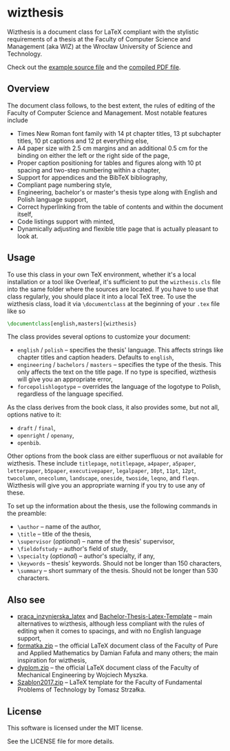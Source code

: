 # wizthesis

Wizthesis is a document class for LaTeX compliant with the stylistic requirements of a thesis at the Faculty of Computer Science and Management (aka WIZ) at the Wrocław University of Science and Technology.

Check out the [example source file](example/example.tex) and the [compiled PDF file](https://karolbelina.github.io/wizthesis/example.pdf).

## Overview

The document class follows, to the best extent, the rules of editing of the Faculty of Computer Science and Management. Most notable features include

- Times New Roman font family with 14 pt chapter titles, 13 pt subchapter titles, 10 pt captions and 12 pt everything else,
- A4 paper size with 2.5 cm margins and an additional 0.5 cm for the binding on either the left or the right side of the page,
- Proper caption positioning for tables and figures along with 10 pt spacing and two-step numbering within a chapter,
- Support for appendices and the BibTeX bibliography,
- Compliant page numbering style,
- Engineering, bachelor's or master's thesis type along with English and Polish language support,
- Correct hyperlinking from the table of contents and within the document itself,
- Code listings support with minted,
- Dynamically adjusting and flexible title page that is actually pleasant to look at.

## Usage

To use this class in your own TeX environment, whether it's a local installation or a tool like Overleaf, it's sufficient to put the `wizthesis.cls` file into the same folder where the sources are located. If you have to use that class regularly, you should place it into a local TeX tree. To use the wizthesis class, load it via `\documentclass` at the beginning of your `.tex` file like so
```tex
\documentclass[english,masters]{wizthesis}
```

The class provides several options to customize your document:
- `english` / `polish` &ndash; specifies the thesis' language. This affects strings like chapter titles and caption headers. Defaults to `english`,
- `engineering` / `bachelors` / `masters` &ndash; specifies the type of the thesis. This only affects the text on the title page. If no type is specified, wizthesis will give you an appropriate error,
- `forcepolishlogotype` &ndash; overrides the language of the logotype to Polish, regardless of the language specified.

As the class derives from the book class, it also provides some, but not all, options native to it:
- `draft` / `final`,
- `openright` / `openany`,
- `openbib`.

Other options from the book class are either superfluous or not available for wizthesis. These include `titlepage`, `notitlepage`, `a4paper`, `a5paper`, `letterpaper`, `b5paper`, `executivepaper`, `legalpaper`, `10pt`, `11pt`, `12pt`, `twocolumn`, `onecolumn`, `landscape`, `oneside`, `twoside`, `leqno`, and `fleqn`. Wizthesis will give you an appropriate warning if you try to use any of these.

To set up the information about the thesis, use the following commands in the preamble:
- `\author` &ndash; name of the author,
- `\title` &ndash; title of the thesis,
- `\supervisor` (*optional*) &ndash; name of the thesis' supervisor,
- `\fieldofstudy` &ndash; author's field of study,
- `\specialty` (*optional*) &ndash; author's specialty, if any,
- `\keywords` &ndash; thesis' keywords. Should not be longer than 150 characters,
- `\summary` &ndash; short summary of the thesis. Should not be longer than 530 characters.

## Also see

- [praca_inzynierska_latex](https://github.com/WojciechThomas/praca_inzynierska_latex) and [Bachelor-Thesis-Latex-Template](https://github.com/tugot17/Bachelor-Thesis-Latex-Template) &ndash; main alternatives to wizthesis, although less compliant with the rules of editing when it comes to spacings, and with no English language support,
- [formatka.zip](http://wmat.pwr.edu.pl/fcp/FGBUKOQtTKlQhbx08SlkTVwJQX2o8DAoHNiwFE1wZDyEPG1gnBVcoFW8SBDRKTxMKRy0SODwBBAEIMQheCFVAORFCHzY/46/public/doc/dziekanat/dyplomanci/formatka.zip) &ndash; the official LaTeX document class of the Faculty of Pure and Applied Mathematics by Damian Fafuła and many others; the main inspiration for wizthesis,
- [dyplom.zip](http://kmim.wm.pwr.edu.pl/myszka/wp-content/uploads/sites/2/2014/07/dyplom.zip) &ndash; the official LaTeX document class of the Faculty of Mechanical Engineering by Wojciech Myszka.
- [Szablon2017.zip](https://cs.pwr.edu.pl/cichon/MaterialyDydaktyczne/Szablon2017.zip) &ndash; LaTeX template for the Faculty of Fundamental Problems of Technology by Tomasz Strzałka.

## License

This software is licensed under the MIT license.

See the LICENSE file for more details.
